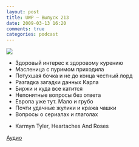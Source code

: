 ```yaml
---
layout: post
title: UWP – Выпуск 213
date: 2009-03-13 16:20
comments: true
categories: podcast
---
```

![](https://podcast.umputun.com/images/uwp/uwp213.jpg)


- Здоровый интерес к здоровому курению
- Масленица с пуримом приходила
- Потухшая бочка и не до конца честный лорд
- Разгадка загадки данных Карла
- Биржи и куда все катится
- Непонятные вопросы без ответа
- Европа уже тут. Мало и грубо
- Почти удачные жулики и кража чашки
- Вопросы о сериалах и глаголах


* Karmyn Tyler, Heartaches And Roses

[Аудио](http://archive.rucast.net/uwp/media/ump_podcast213.mp3)
<audio src="http://archive.rucast.net/uwp/media/ump_podcast213.mp3" preload="none">
